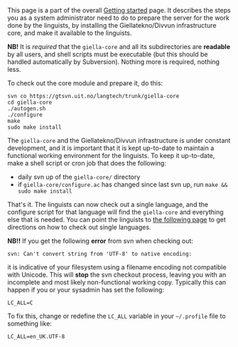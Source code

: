 This page is a part of the overall [Getting started](GettingStarted.html) page.
It describes the steps you as a system administrator need to do to prepare the
server for the work done by the linguists, by installing the Giellatekno/Divvun
infrastructure core, and make it available to the linguists.


**NB!** It is *required* that the `giella-core` and all its subdirectories are
**readable** by all users, and shell scripts must be executable (but this should
be handled automatically by Subversion). Nothing more is required, nothing less.


To check out the core module and prepare it, do this:


```
svn co https://gtsvn.uit.no/langtech/trunk/giella-core
cd giella-core
./autogen.sh
./configure
make
sudo make install
```


The `giella-core` and the Giellatekno/Divvun infrastructure is under constant
development, and it is important that it is kept up-to-date to maintain a
functional working environment for the linguists. To keep it
up-to-date, make a shell script or cron job that does the following:


* daily svn up of the `giella-core/` directory
* if `giella-core/configure.ac` has changed since last svn up, run
  `make && sudo make install`


That's it. The linguists can now check out a single language, and the configure
script for that language will find the `giella-core` and everything else that is
needed. You can point the linguists to
[the following page](GettingStartedOnAServer.html) to get directions on how
to check out single languages.


**NB!!** If you get the following **error** from svn when checking out:


```
svn: Can't convert string from 'UTF-8' to native encoding:
```


it is indicative of your filesystem using a filename encoding not compatible
with Unicode. This will **stop** the svn checkout process, leaving you with an
incomplete and most likely non-functional working copy. Typically this can
happen if you or your sysadmin has set the following:


```
LC_ALL=C
```


To fix this, change or redefine the `LC_ALL` variable in your `~/.profile`
file to something like:


```
LC_ALL=en_UK.UTF-8
```
